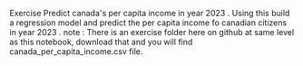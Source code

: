 Exercise
Predict canada's per capita income in year 2023 . Using this build a regression model and predict the per capita income fo canadian citizens in year 2023 .
note : There is an exercise folder here on github at same level as this notebook, download that and you will find canada_per_capita_income.csv file.
